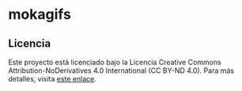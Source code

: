 # mokagifs

## Licencia

Este proyecto está licenciado bajo la Licencia Creative Commons Attribution-NoDerivatives 4.0 International (CC BY-ND 4.0). Para más detalles, visita [este enlace](https://creativecommons.org/licenses/by-nd/4.0/).
